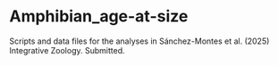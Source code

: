 # Amphibian_age-at-size
Scripts and data files for the analyses in Sánchez-Montes et al. (2025) Integrative Zoology. Submitted.
